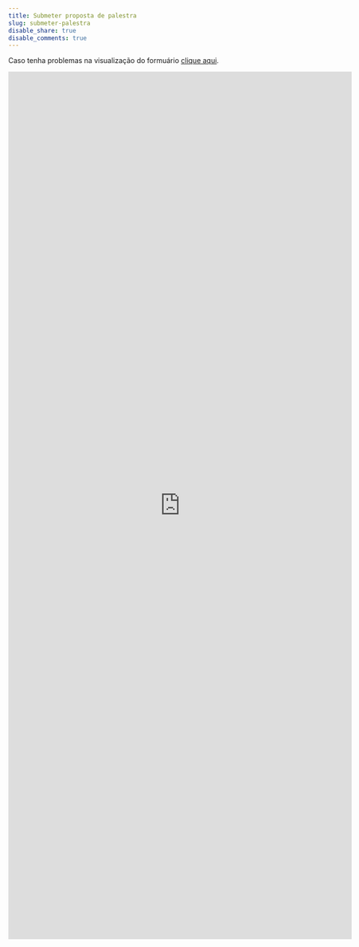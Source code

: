 ```yaml
---
title: Submeter proposta de palestra
slug: submeter-palestra
disable_share: true
disable_comments: true
---
```


Caso tenha problemas na visualização do formuário [clique aqui](https://forms.gle/GZiMhTz8bEe3mu4K7).

<iframe src="https://docs.google.com/forms/d/e/1FAIpQLScT1ONLje9CBeR2EPgJrDoS7tYhTMUAPSoFokB6Z4PofOymrw/viewform?embedded=true"
        width="690" height="1740" frameborder="0" marginheight="0" marginwidth="0">Carregando…</iframe>
